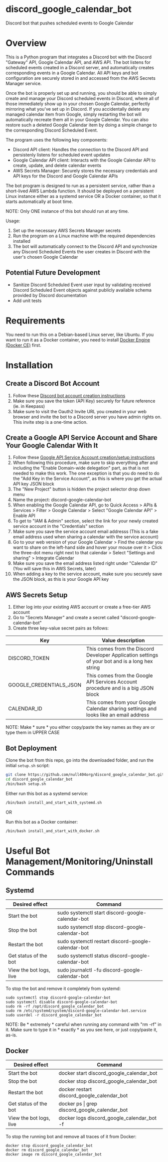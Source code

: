 # discord_google_calendar_bot

Discord bot that pushes scheduled events to Google Calendar

# Overview

This is a Python program that integrates a Discord bot with the Discord "Gateway" API, Google Calendar API, and AWS API. The bot listens for scheduled events created in a Discord server, and automatically creates corresponding events in a Google Calendar. All API keys and bot configuration are securely stored in and accessed from the AWS Secrets Manager service. 

Once the bot is properly set up and running, you should be able to simply create and manage your Discord scheduled events in Discord, where all of those immediately show up in your chosen Google Calendar, perfectly mirroring what you've set up in Discord. If you accidentally delete any managed calendar item from Google, simply restarting the bot will automatically recreate them all in your Google Calendar. You can also restore such a deleted Google Calendar item by doing a simple change to the corresponding Discord Scheduled Event.

The program uses the following key components:

- Discord API client: Handles the connection to the Discord API and persistenly listens for scheduled event updates
- Google Calendar API client: Interacts with the Google Calendar API to create, update, and delete calendar events
- AWS Secrets Manager: Securely stores the necessary credentials and API keys for the Discord and Google Calendar APIs

The bot program is designed to run as a persistent service, rather than a short-lived AWS Lambda function. It should be deployed on a persistent Linux instance either as a systemd service OR a Docker container, so that it starts automatically at boot time. 

NOTE: Only ONE instance of this bot should run at any time.

Usage:
1. Set up the necessary AWS Secrets Manager secrets
2. Run the program on a Linux machine with the required dependencies installed
3. The bot will automatically connect to the Discord API and synchronize any Discord Scheduled Events the user creates in Discord with the user's chosen Google Calendar

## Potential Future Development

- Sanitize Discord Scheduled Event user input by validating received Discord Scheduled Event objects against publicly available schema provided by Discord documentation
- Add unit tests

# Requirements

You need to run this on a Debian-based Linux server, like Ubuntu. If you want to run it as a Docker container, you need to install [Docker Engine (Docker CE)](https://docs.docker.com/engine/install/ubuntu/) first.

# Installation

## Create a Discord Bot Account

1. Follow these [Discord bot account creation instructions](https://discordpy.readthedocs.io/en/stable/discord.html)
2. Make sure you save the token (API Key) securely for future reference (ie. in Keepass)
3. Make sure to visit the Oauth2 Invite URL you created in your web browser and invite the bot to a Discord server you have admin rights on. This invite step is a one-time action.

## Create a Google API Service Account and Share Your Google Calendar With It

1. Follow these [Google API Service Account creation/setup instructions](https://medium.com/iceapple-tech-talks/integration-with-google-calendar-api-using-service-account-1471e6e102c8)
2. When following this procedure, make sure to skip everything after and including the "Enable Domain-wide delegation" part, as that is not needed to make this work. The one exception is that you do need to do the "Add Key in the Service Account", as this is where you get the actual API key JSON block
3. The "New Project" button is hidden the project selector drop down menu
4. Name the project: discord-google-calendar-bot
5. When enabling the Google Calendar API, go to Quick Access > APIs & Services > Filter > Google Calendar > Select "Google Calendar API" > Enable API
6. To get to "IAM & Admin" section, select the link for your newly created service account in the "Credentials" section
7. Make sure you save the service account email addresss (This is a fake email address used when sharing a calendar with the service account)
8. Go to your web version of your Google Calendar > Find the calendar you want to share on the left-hand side and hover your mouse over it > Click the three-dot menu right next to that calendar > Select "Settings and sharing" > Integrate Calendar
9. Make sure you save the email address listed right under "Calendar ID" (You will save this in AWS Secrets, later)
10. When adding a key to the service account, make sure you securely save the JSON block, as this is your Google API key

## AWS Secrets Setup

1. Either log into your existing AWS account or create a free-tier AWS account
2. Go to "Secrets Manager" and create a secret called "discord-google-calendar-bot"
3. Create three key-value secret pairs as follows:

| Key | Value description |
|---|---|
| DISCORD_TOKEN | This comes from the Discord Developer Application settings of your bot and is a long hex string |
| GOOGLE_CREDENTIALS_JSON | This comes from the Google API Services Account procedure and is a big JSON block |
| CALENDAR_ID | This comes from your Google Calendar sharing settings and looks like an email address |

NOTE: Make * sure * you either copy/paste the key names as they are or type them in UPPER CASE

## Bot Deployment

Clone the bot from this repo, go into the downloaded folder, and run the initial `setup.sh` script:

```bash
git clone https://github.com/null404org/discord_google_calendar_bot.git
cd discord_google_calendar_bot
/bin/bash setup.sh
```

Either run this bot as a systemd service:

```bash
/bin/bash install_and_start_with_systemd.sh
```

OR

Run this bot as a Docker container:

```bash
/bin/bash install_and_start_with_docker.sh
```

# Useful Bot Management/Monitoring/Uninstall Commands

## Systemd

| Desired effect          | Command                                            |
|-------------------------|----------------------------------------------------|
| Start the bot           | sudo systemctl start discord-google-calendar-bot   |
| Stop the bot            | sudo systemctl stop discord-google-calendar-bot    |
| Restart the bot         | sudo systemctl restart discord-google-calendar-bot |
| Get status of the bot   | sudo systemctl status discord-google-calendar-bot  |
| View the bot logs, live | sudo journalctl -fu discord-google-calendar-bot    |

To stop the bot and remove it completely from systemd:

```
sudo systemctl stop discord-google-calendar-bot
sudo systemctl disable discord-google-calendar-bot
sudo rm -rf /opt/discord_google_calendar_bot
sudo rm /etc/systemd/system/discord-google-calendar-bot.service
sudo userdel -r discord_google_calendar_bot
```

NOTE: Be * extremely * careful when running any command with "rm -rf" in it. Make sure to type it in * exactly * as you see here, or just copy/paste it, as-is.

## Docker

| Desired effect          | Command                                       |
|-------------------------|-----------------------------------------------|
| Start the bot           | docker start discord_google_calendar_bot      |
| Stop the bot            | docker stop discord_google_calendar_bot       |
| Restart the bot         | docker restart discord_google_calendar_bot    |
| Get status of the bot   | docker ps \| grep discord_google_calendar_bot |
| View the bot logs, live | docker logs discord_google_calendar_bot -f    |

To stop the running bot and remove all traces of it from Docker:

```
docker stop discord_google_calendar_bot
docker rm discord_google_calendar_bot
docker image rm discord_google_calendar_bot
```
